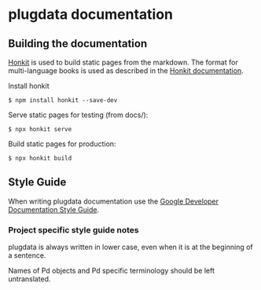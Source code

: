 # plugdata documentation

## Building the documentation

[Honkit](https://github.com/honkit/honkit) is used to build static pages from the markdown. The format for multi-language books is used as described in the [Honkit documentation](https://honkit.netlify.app/).

Install honkit

`$ npm install honkit --save-dev`

Serve static pages for testing (from docs/):

`$ npx honkit serve`

Build static pages for production:

`$ npx honkit build`


## Style Guide

When writing plugdata documentation use the [Google Developer Documentation Style Guide](https://developers.google.com/style).

### Project specific style guide notes

plugdata is always written in lower case, even when it is at the beginning of a sentence.

Names of Pd objects and Pd specific terminology should be left untranslated.


